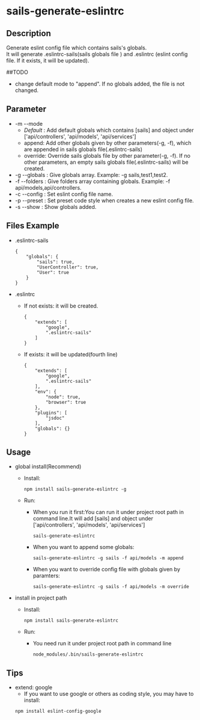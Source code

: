 # sails-generate-eslintrc

## Description
Generate eslint config file which contains sails's globals.<br/>
It will generate .eslintrc-sails(sails globals file ) and .eslintrc (eslint config file. If it exists, it will be updated).

##TODO
- change default mode to "append". If no globals added, the file is not changed.

## Parameter
- -m --mode
    + *Default* : Add default globals which contains [sails] and object under ['api/controllers', 'api/models', 'api/services']
    + append: Add other globals given by other parameters(-g, -f), which are appended in sails globals file(.eslintrc-sails)
    + override: Override sails globals file by other parameter(-g, -f). If no other parameters, an empty sails globals file(.eslintrc-sails) will be created.
- -g --globals : Give globals array. Example: -g sails,test1,test2.
- -f --folders : Give folders array containing globals. Example: -f api/models,api/controllers.
- -c --config : Set eslint config file name.
- -p --preset : Set preset code style when creates a new eslint config file.
- -s --show : Show globals added.


## Files Example
- .eslintrc-sails
    ```
    {
        "globals": {
            "sails": true,
            "UserController": true,
            "User": true
        }
    }
    ```

- .eslintrc
    + If not exists: it will be created.
        ```
        {
            "extends": [
                "google",
                ".eslintrc-sails"
            ]
        }
        ```

    + If exists: it will be updated(fourth line)
        ```
        {
            "extends": [
                "google",
                ".eslintrc-sails"
            ],
            "env": {
                "node": true,
                "browser": true
            },
            "plugins": [
                "jsdoc"
            ],
            "globals": {}
        }  
        ```  

## Usage
- global install(Recommend)
    + Install:
        ```
        npm install sails-generate-eslintrc -g
        ```

    + Run:
        * When you run it first:You can run it under project root path in command line.It will add [sails] and object under ['api/controllers', 'api/models', 'api/services']

            ```
            sails-generate-eslintrc
            ```
        * When you want to append some globals:

            ```
            sails-generate-eslintrc -g sails -f api/models -m append
            ```

        * When you want to override config file with globals given by paramters:
            ```
            sails-generate-eslintrc -g sails -f api/models -m override
            ```

- install in project path
    + Install:
        ```
        npm install sails-generate-eslintrc
        ```

    + Run:
        * You need run it under project root path in command line

            ```
            node_modules/.bin/sails-generate-eslintrc
            ```

## Tips
- extend: google
    + If you want to use google or others as coding style, you may have to install:
    ```
    npm install eslint-config-google
    ```
